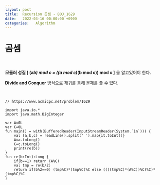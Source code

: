 ```yaml
---
layout: post
title:  Recursion 곱셈 - BOJ_1629
date:   2022-03-16 00:00:00 +0900
categories:   Algorithm
---
```



# 곰셈

<br>

__모듈러 성질 [ (a*b) mod c = ((a mod c)*(b mod c)) mod c ]__ 을 알고있어야 한다.

__Divide and Conquer__ 방식으로 재귀를 통해 문제를 풀 수 있다.


<br>

```kotlin// 2022-03-15
// https://www.acmicpc.net/problem/1629

import java.io.*
import java.math.BigInteger

var A=0L
var C=0L
fun main() = with(BufferedReader(InputStreamReader(System.`in`))) {
    val (a,b,c) = readLine().split(' ').map{it.toInt()}
    A=a.toLong()
    C=c.toLong()
    print(re(b))
}
fun re(b:Int):Long {
    if(b==1) return (A%C)
    val tmp = re(b/2)
    return if(b%2==0) (tmp%C)*(tmp%C)%C else ((((tmp%C)*(A%C))%C)%C)*(tmp%C)%C
}

```